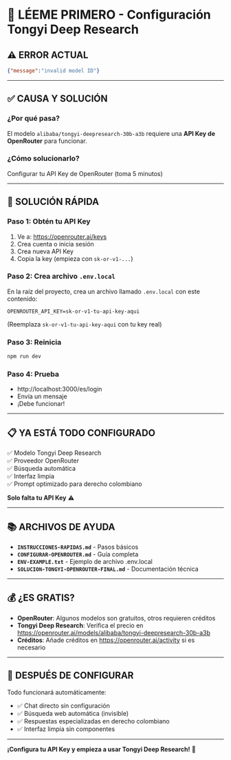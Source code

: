 # 🎯 LÉEME PRIMERO - Configuración Tongyi Deep Research

## ⚠️ **ERROR ACTUAL**
```json
{"message":"invalid model ID"}
```

---

## ✅ **CAUSA Y SOLUCIÓN**

### **¿Por qué pasa?**
El modelo `alibaba/tongyi-deepresearch-30b-a3b` requiere una **API Key de OpenRouter** para funcionar.

### **¿Cómo solucionarlo?**
Configurar tu API Key de OpenRouter (toma 5 minutos)

---

## 🚀 **SOLUCIÓN RÁPIDA**

### **Paso 1: Obtén tu API Key**
1. Ve a: https://openrouter.ai/keys
2. Crea cuenta o inicia sesión
3. Crea nueva API Key
4. Copia la key (empieza con `sk-or-v1-...`)

### **Paso 2: Crea archivo `.env.local`**
En la raíz del proyecto, crea un archivo llamado `.env.local` con este contenido:

```
OPENROUTER_API_KEY=sk-or-v1-tu-api-key-aqui
```

(Reemplaza `sk-or-v1-tu-api-key-aqui` con tu key real)

### **Paso 3: Reinicia**
```bash
npm run dev
```

### **Paso 4: Prueba**
- http://localhost:3000/es/login
- Envía un mensaje
- ¡Debe funcionar!

---

## 📋 **YA ESTÁ TODO CONFIGURADO**

✅ Modelo Tongyi Deep Research  
✅ Proveedor OpenRouter  
✅ Búsqueda automática  
✅ Interfaz limpia  
✅ Prompt optimizado para derecho colombiano  

**Solo falta tu API Key** ⚠️

---

## 📚 **ARCHIVOS DE AYUDA**

- **`INSTRUCCIONES-RAPIDAS.md`** - Pasos básicos
- **`CONFIGURAR-OPENROUTER.md`** - Guía completa
- **`ENV-EXAMPLE.txt`** - Ejemplo de archivo .env.local
- **`SOLUCION-TONGYI-OPENROUTER-FINAL.md`** - Documentación técnica

---

## 💰 **¿ES GRATIS?**

- **OpenRouter**: Algunos modelos son gratuitos, otros requieren créditos
- **Tongyi Deep Research**: Verifica el precio en https://openrouter.ai/models/alibaba/tongyi-deepresearch-30b-a3b
- **Créditos**: Añade créditos en https://openrouter.ai/activity si es necesario

---

## 🎊 **DESPUÉS DE CONFIGURAR**

Todo funcionará automáticamente:
- ✅ Chat directo sin configuración
- ✅ Búsqueda web automática (invisible)
- ✅ Respuestas especializadas en derecho colombiano
- ✅ Interfaz limpia sin componentes

---

**¡Configura tu API Key y empieza a usar Tongyi Deep Research!** 🚀
